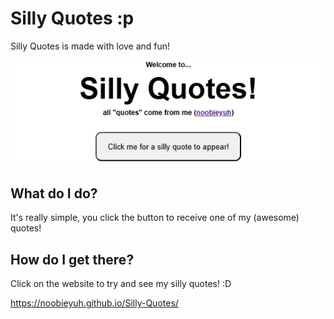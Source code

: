 # Silly Quotes :p
Silly Quotes is made with love and fun!

<img src = "https://raw.githubusercontent.com/noobieyuh/Silly-Quotes/refs/heads/main/sillyquotescreen.png?token=GHSAT0AAAAAACZ5TFHCXD7GASHDGA3A67LYZZP7DEQ">

## What do I do?
It's really simple, you click the button to receive one of my (awesome) quotes!

## How do I get there?
Click on the website to try and see my silly quotes! :D

https://noobieyuh.github.io/Silly-Quotes/

